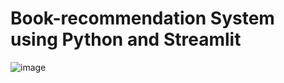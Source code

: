 # Book-recommendation System using Python and Streamlit

![image](https://user-images.githubusercontent.com/76595809/193061384-6cb88a66-80a6-4346-a26e-0488a3b237af.png)
